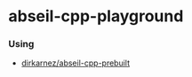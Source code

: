 abseil-cpp-playground
=====================

### Using
- [dirkarnez/abseil-cpp-prebuilt](https://github.com/dirkarnez/abseil-cpp-prebuilt)
